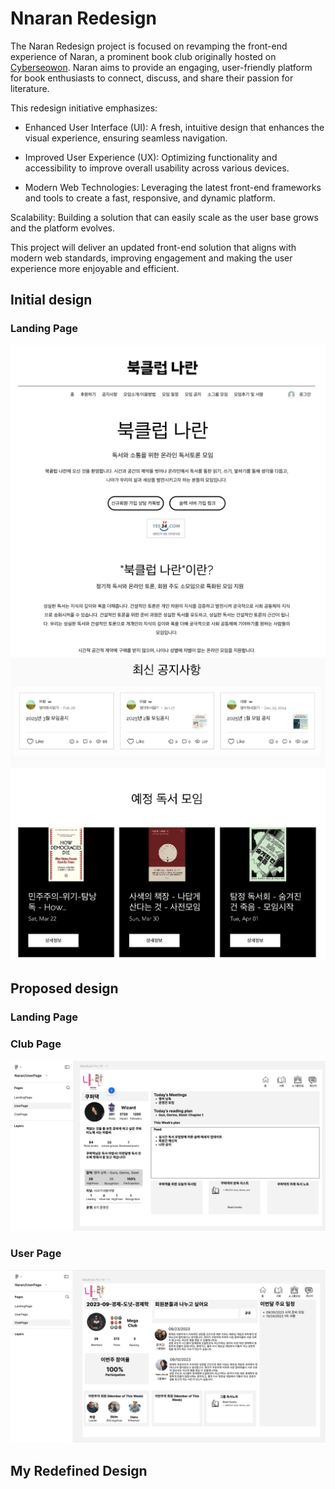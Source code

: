 # Nnaran Redesign

The Naran Redesign project is focused on revamping the front-end experience of Naran, a prominent book club originally hosted on [Cyberseowon](https://www.cyberseowon.com/). Naran aims to provide an engaging, user-friendly platform for book enthusiasts to connect, discuss, and share their passion for literature.

This redesign initiative emphasizes:

- Enhanced User Interface (UI): A fresh, intuitive design that enhances the visual experience, ensuring seamless navigation.

- Improved User Experience (UX): Optimizing functionality and accessibility to improve overall usability across various devices.

- Modern Web Technologies: Leveraging the latest front-end frameworks and tools to create a fast, responsive, and dynamic platform.

Scalability: Building a solution that can easily scale as the user base grows and the platform evolves.

This project will deliver an updated front-end solution that aligns with modern web standards, improving engagement and making the user experience more enjoyable and efficient.

## Initial design

### Landing Page

![img](./images/before_landing_page1_kor.png)
![img](./images/before_landing_page2_kor.png)

## Proposed design

### Landing Page

### Club Page

![img](./images/club_page_figma.png)

### User Page

![img](./images/user_page_figma.png)

## My Redefined Design
